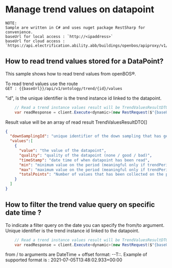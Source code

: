 # Manage trend values on datapoint

```
NOTE:
Sample are written in C# and uses nuget package RestSharp for convenience.
baseUrl for local access : `http://<ipaddress>`
baseUrl for cloud access : `https://api.electrification.ability.abb/buildings/openbos/apiproxy/v1/gateway/<edgeid>`
```

## How to read trend values stored for a DataPoint?

This sample shows how to read trend values from openBOS&reg;.

To read trend values use the route<br/>
`GET : {{baseUrl}}/api/v1/ontology/trend/{id}/values`

"id", is the unique identifier is the trend instance id linked to the datapoint.

```csharp
    // Read a trend instance values result will be TrendValuesResultDTO
    var readResponse = client.Execute<dynamic>(new RestRequest($"{baseUrl}/api/v1/ontology/trend/{id}/values?trendPeriodType=RealTime")).Data;
```

Result value will be an array of read result TrendValuesResultDTO[]
```json
{ 
  "downSamplingId": "unique identifier of the down sampling that has generated the values",
  "values":[
    {
      "value": "the value of the datapoint",
      "quality": "quality of the datapoint (none / good / bad)",
      "timeStamp": "date time of when datapoint has been read",
      "min": "minimum value on the period (meaningful only if trendPeriodType <> RealTime)",
      "max": "maximum value on the period (meaningful only if trendPeriodType <> RealTime)",
      "totalPoints": "Number of values that has been collected on the period (meaningful only if trendPeriodType <> RealTime)"
    }
  ]
}
```

## How to filter the trend value query on specific date time ?
To indicate a filter query on the date you can specify the from/to argument.
Unique identifier is the trend instance id linked to the datapoint.

```csharp
    // Read a trend instance values result will be TrendValuesResultDTO
    var readResponse = client.Execute<dynamic>(new RestRequest($"{baseUrl}/trend/{id}/values?trendPeriodType=RealTime&from=2021-07-05T13%3A48%3A02.933%2B00%3A00&to=2021-07-05T14%3A08%3A02.933%2B00%3A00")).Data;
```

from / to arguments are DateTime + offset format: <year>-<month>-<day>T<hour>:<minute>:<second>.<msec><timezone>
Example of supported format is : 2021-07-05T13:48:02.933+00:00
